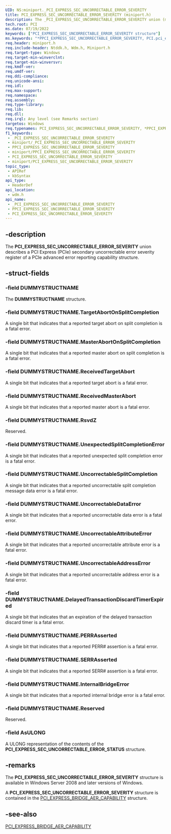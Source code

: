 ```yaml
---
UID: NS:miniport._PCI_EXPRESS_SEC_UNCORRECTABLE_ERROR_SEVERITY
title: PCI_EXPRESS_SEC_UNCORRECTABLE_ERROR_SEVERITY (miniport.h)
description: The _PCI_EXPRESS_SEC_UNCORRECTABLE_ERROR_SEVERITY union (miniport.h) describes a PCI Express (PCIe) secondary uncorrectable error severity register.
tech.root: PCI
ms.date: 07/19/2022
keywords: ["PCI_EXPRESS_SEC_UNCORRECTABLE_ERROR_SEVERITY structure"]
ms.keywords: "*PPCI_EXPRESS_SEC_UNCORRECTABLE_ERROR_SEVERITY, PCI.pci_express_sec_uncorrectable_error_severity, PCI_EXPRESS_SEC_UNCORRECTABLE_ERROR_SEVERITY, PCI_EXPRESS_SEC_UNCORRECTABLE_ERROR_SEVERITY union [Buses], PPCI_EXPRESS_SEC_UNCORRECTABLE_ERROR_SEVERITY, PPCI_EXPRESS_SEC_UNCORRECTABLE_ERROR_SEVERITY union pointer [Buses], _PCI_EXPRESS_SEC_UNCORRECTABLE_ERROR_SEVERITY, pci_struct_94eb07f5-9b90-414b-a331-075c61f507a4.xml, wdm/PCI_EXPRESS_SEC_UNCORRECTABLE_ERROR_SEVERITY, wdm/PPCI_EXPRESS_SEC_UNCORRECTABLE_ERROR_SEVERITY"
req.header: miniport.h
req.include-header: Ntddk.h, Wdm.h, Miniport.h
req.target-type: Windows
req.target-min-winverclnt: 
req.target-min-winversvr: 
req.kmdf-ver: 
req.umdf-ver: 
req.ddi-compliance: 
req.unicode-ansi: 
req.idl: 
req.max-support: 
req.namespace: 
req.assembly: 
req.type-library: 
req.lib: 
req.dll: 
req.irql: Any level (see Remarks section)
targetos: Windows
req.typenames: PCI_EXPRESS_SEC_UNCORRECTABLE_ERROR_SEVERITY, *PPCI_EXPRESS_SEC_UNCORRECTABLE_ERROR_SEVERITY
f1_keywords:
 - _PCI_EXPRESS_SEC_UNCORRECTABLE_ERROR_SEVERITY
 - miniport/_PCI_EXPRESS_SEC_UNCORRECTABLE_ERROR_SEVERITY
 - PPCI_EXPRESS_SEC_UNCORRECTABLE_ERROR_SEVERITY
 - miniport/PPCI_EXPRESS_SEC_UNCORRECTABLE_ERROR_SEVERITY
 - PCI_EXPRESS_SEC_UNCORRECTABLE_ERROR_SEVERITY
 - miniport/PCI_EXPRESS_SEC_UNCORRECTABLE_ERROR_SEVERITY
topic_type:
 - APIRef
 - kbSyntax
api_type:
 - HeaderDef
api_location:
 - wdm.h
api_name:
 - _PCI_EXPRESS_SEC_UNCORRECTABLE_ERROR_SEVERITY
 - PPCI_EXPRESS_SEC_UNCORRECTABLE_ERROR_SEVERITY
 - PCI_EXPRESS_SEC_UNCORRECTABLE_ERROR_SEVERITY
---
```


## -description

The **PCI_EXPRESS_SEC_UNCORRECTABLE_ERROR_SEVERITY** union describes a PCI Express (PCIe) secondary uncorrectable error severity register of a PCIe advanced error reporting capability structure.

## -struct-fields

### -field DUMMYSTRUCTNAME

The **DUMMYSTRUCTNAME** structure.

### -field DUMMYSTRUCTNAME.TargetAbortOnSplitCompletion

A single bit that indicates that a reported target abort on split completion is a fatal error.

### -field DUMMYSTRUCTNAME.MasterAbortOnSplitCompletion

A single bit that indicates that a reported master abort on split completion is a fatal error.

### -field DUMMYSTRUCTNAME.ReceivedTargetAbort

A single bit that indicates that a reported target abort is a fatal error.

### -field DUMMYSTRUCTNAME.ReceivedMasterAbort

A single bit that indicates that a reported master abort is a fatal error.

### -field DUMMYSTRUCTNAME.RsvdZ

Reserved.

### -field DUMMYSTRUCTNAME.UnexpectedSplitCompletionError

A single bit that indicates that a reported unexpected split completion error is a fatal error.

### -field DUMMYSTRUCTNAME.UncorrectableSplitCompletion

A single bit that indicates that a reported uncorrectable split completion message data error is a fatal error.

### -field DUMMYSTRUCTNAME.UncorrectableDataError

A single bit that indicates that a reported uncorrectable data error is a fatal error.

### -field DUMMYSTRUCTNAME.UncorrectableAttributeError

A single bit that indicates that a reported uncorrectable attribute error is a fatal error.

### -field DUMMYSTRUCTNAME.UncorrectableAddressError

A single bit that indicates that a reported uncorrectable address error is a fatal error.

### -field DUMMYSTRUCTNAME.DelayedTransactionDiscardTimerExpired

A single bit that indicates that an expiration of the delayed transaction discard timer is a fatal error.

### -field DUMMYSTRUCTNAME.PERRAsserted

A single bit that indicates that a reported PERR# assertion is a fatal error.

### -field DUMMYSTRUCTNAME.SERRAsserted

A single bit that indicates that a reported SERR# assertion is a fatal error.

### -field DUMMYSTRUCTNAME.InternalBridgeError

A single bit that indicates that a reported internal bridge error is a fatal error.

### -field DUMMYSTRUCTNAME.Reserved

Reserved.

### -field AsULONG

A ULONG representation of the contents of the **PCI_EXPRESS_SEC_UNCORRECTABLE_ERROR_STATUS** structure.

## -remarks

The **PCI_EXPRESS_SEC_UNCORRECTABLE_ERROR_SEVERITY** structure is available in Windows Server 2008 and later versions of Windows.

A **PCI_EXPRESS_SEC_UNCORRECTABLE_ERROR_SEVERITY** structure is contained in the [PCI_EXPRESS_BRIDGE_AER_CAPABILITY](../wdm/ns-wdm-_pci_express_bridge_aer_capability.md) structure.

## -see-also

[PCI_EXPRESS_BRIDGE_AER_CAPABILITY](../wdm/ns-wdm-_pci_express_bridge_aer_capability.md)